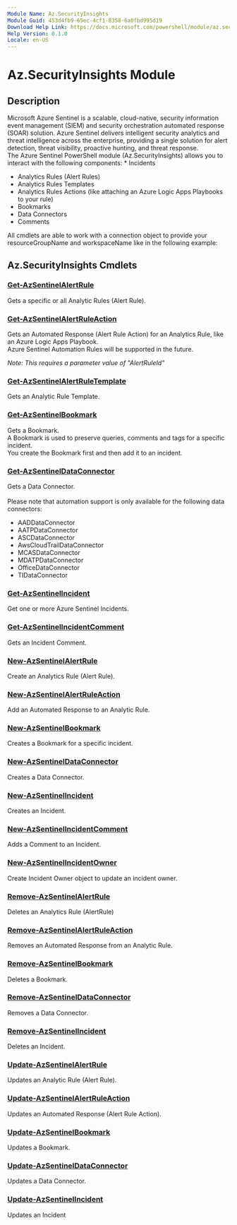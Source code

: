 ```yaml
---
Module Name: Az.SecurityInsights
Module Guid: 453d4fb9-65ec-4cf1-8358-6a0fbd995d19
Download Help Link: https://docs.microsoft.com/powershell/module/az.securityinsights
Help Version: 0.1.0
Locale: en-US
---
```


# Az.SecurityInsights Module
## Description
Microsoft Azure Sentinel is a scalable, cloud-native, security information event management (SIEM) and security orchestration automated response (SOAR) solution. Azure Sentinel delivers intelligent security analytics and threat intelligence across the enterprise, providing a single solution for alert detection, threat visibility, proactive hunting, and threat response.<br/>
The Azure Sentinel PowerShell module (Az.SecurityInsights) allows you to interact with the following  components: * Incidents
* Analytics Rules (Alert Rules)
* Analytics Rules Templates
* Analytics Rules Actions (like attaching an Azure Logic Apps Playbooks to your rule)
* Bookmarks
* Data Connectors
* Comments

All cmdlets are able to work with a connection object to provide your resourceGroupName and workspaceName like in the following example:

## Az.SecurityInsights Cmdlets
### [Get-AzSentinelAlertRule](Get-AzSentinelAlertRule.md)
Gets a specific or all Analytic Rules (Alert Rule).

### [Get-AzSentinelAlertRuleAction](Get-AzSentinelAlertRuleAction.md)
Gets an Automated Response (Alert Rule Action) for an Analytics Rule, like an Azure Logic Apps Playbook.<br/>
Azure Sentinel Automation Rules will be supported in the future.

*Note: This requires a parameter value of "AlertRuleId"*

### [Get-AzSentinelAlertRuleTemplate](Get-AzSentinelAlertRuleTemplate.md)
Gets an Analytic Rule Template.

### [Get-AzSentinelBookmark](Get-AzSentinelBookmark.md)
Gets a Bookmark. <br/>
A Bookmark is used to preserve queries, comments and tags for a specific incident.<br/>
You create the Bookmark first and then add it to an incident.

### [Get-AzSentinelDataConnector](Get-AzSentinelDataConnector.md)
Gets a Data Connector. <br/><br/>
Please note that automation support is only available for the following data connectors:
* AADDataConnector
* AATPDataConnector
* ASCDataConnector
* AwsCloudTrailDataConnector
* MCASDataConnector
* MDATPDataConnector
* OfficeDataConnector
* TIDataConnector

### [Get-AzSentinelIncident](Get-AzSentinelIncident.md)
Get one or more Azure Sentinel Incidents.

### [Get-AzSentinelIncidentComment](Get-AzSentinelIncidentComment.md)
Gets an Incident Comment.

### [New-AzSentinelAlertRule](New-AzSentinelAlertRule.md)
Create an Analytics Rule (Alert Rule).

### [New-AzSentinelAlertRuleAction](New-AzSentinelAlertRuleAction.md)
Add an Automated Response to an Analytic Rule.

### [New-AzSentinelBookmark](New-AzSentinelBookmark.md)
Creates a Bookmark for a specific incident.<br/>

### [New-AzSentinelDataConnector](New-AzSentinelDataConnector.md)
Creates a Data Connector.

### [New-AzSentinelIncident](New-AzSentinelIncident.md)
Creates an Incident.

### [New-AzSentinelIncidentComment](New-AzSentinelIncidentComment.md)
Adds a Comment to an Incident.

### [New-AzSentinelIncidentOwner](New-AzSentinelIncidentOwner.md)
Create Incident Owner object to update an incident owner.

### [Remove-AzSentinelAlertRule](Remove-AzSentinelAlertRule.md)
Deletes an Analytics Rule (AlertRule)

### [Remove-AzSentinelAlertRuleAction](Remove-AzSentinelAlertRuleAction.md)
Removes an Automated Response from an Analytic Rule.

### [Remove-AzSentinelBookmark](Remove-AzSentinelBookmark.md)
Deletes a Bookmark.

### [Remove-AzSentinelDataConnector](Remove-AzSentinelDataConnector.md)
Removes a Data Connector.

### [Remove-AzSentinelIncident](Remove-AzSentinelIncident.md)
Deletes an Incident.

### [Update-AzSentinelAlertRule](Update-AzSentinelAlertRule.md)
Updates an Analytic Rule (Alert Rule).

### [Update-AzSentinelAlertRuleAction](Update-AzSentinelAlertRuleAction.md)
Updates an Automated Response (Alert Rule Action).

### [Update-AzSentinelBookmark](Update-AzSentinelBookmark.md)
Updates a Bookmark.

### [Update-AzSentinelDataConnector](Update-AzSentinelDataConnector.md)
Updates a Data Connector.

### [Update-AzSentinelIncident](Update-AzSentinelIncident.md)
Updates an Incident

